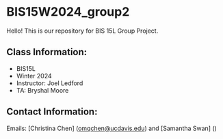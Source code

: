 # BIS15W2024_group2

Hello! This is our repository for BIS 15L Group Project.

## Class Information:
- BIS15L
- Winter 2024
- Instructor: Joel Ledford
- TA: Bryshal Moore

## Contact Information:

Emails: [Christina Chen] (omqchen@ucdavis.edu) and [Samantha Swan] ()
